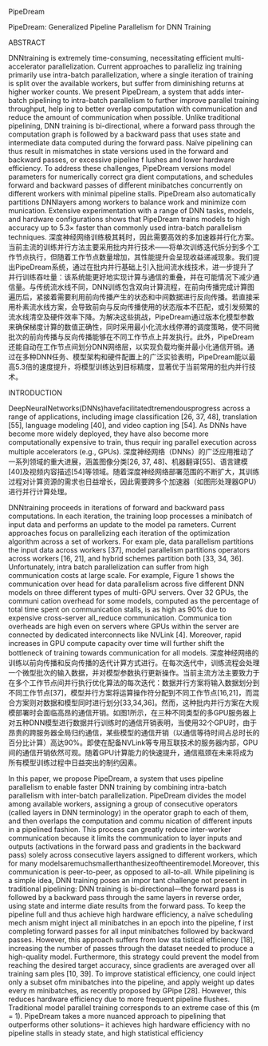 PipeDream

PipeDream: Generalized Pipeline Parallelism for DNN Training

ABSTRACT

DNNtraining is extremely time-consuming, necessitating efficient
 multi-accelerator parallelization. Current approaches to paralleliz
ing training primarily use intra-batch parallelization, where a single
 iteration of training is split over the available workers, but suffer
 from diminishing returns at higher worker counts. We present
 PipeDream, a system that adds inter-batch pipelining to intra-batch
 parallelism to further improve parallel training throughput, help
ing to better overlap computation with communication and reduce
 the amount of communication when possible. Unlike traditional
 pipelining, DNN training is bi-directional, where a forward pass
 through the computation graph is followed by a backward pass that
 uses state and intermediate data computed during the forward pass.
 Naïve pipelining can thus result in mismatches in state versions
 used in the forward and backward passes, or excessive pipeline
 f
 lushes and lower hardware efficiency. To address these challenges,
 PipeDream versions model parameters for numerically correct gra
dient computations, and schedules forward and backward passes
 of different minibatches concurrently on different workers with
 minimal pipeline stalls. PipeDream also automatically partitions
 DNNlayers among workers to balance work and minimize com
munication. Extensive experimentation with a range of DNN tasks,
 models, and hardware configurations shows that PipeDream trains
 models to high accuracy up to 5.3× faster than commonly used
 intra-batch parallelism techniques.
 深度神经网络训练极其耗时，因此需要高效的多加速器并行化方案。当前主流的训练并行方法主要采用批内并行技术——将单次训练迭代拆分到多个工作节点执行，但随着工作节点数量增加，其性能提升会呈现收益递减现象。我们提出PipeDream系统，通过在批内并行基础上引入批间流水线技术，进一步提升了并行训练吞吐量：该系统能更好地实现计算与通信的重叠，并在可能情况下减少通信量。与传统流水线不同，DNN训练包含双向计算流程，在前向传播完成计算图遍历后，紧接着需要利用前向传播产生的状态和中间数据进行反向传播。若直接采用朴素流水线方案，会导致前向与反向传播使用的状态版本不匹配，或引发频繁的流水线清空及硬件效率下降。为解决这些挑战，PipeDream通过版本化模型参数来确保梯度计算的数值正确性，同时采用最小化流水线停滞的调度策略，使不同微批次的前向传播与反向传播能够在不同工作节点上并发执行。此外，PipeDream还能自动在工作节点间划分DNN网络层，以实现负载均衡并最小化通信开销。通过在多种DNN任务、模型架构和硬件配置上的广泛实验表明，PipeDream能以最高5.3倍的速度提升，将模型训练达到目标精度，显著优于当前常用的批内并行技术。
 
 INTRODUCTION
 
   DeepNeuralNetworks(DNNs)havefacilitatedtremendousprogress
 across a range of applications, including image classification [26,
 37, 48], translation [55], language modeling [40], and video caption
ing [54]. As DNNs have become more widely deployed, they have
 also become more computationally expensive to train, thus requir
ing parallel execution across multiple accelerators (e.g., GPUs).
深度神经网络（DNNs）的广泛应用推动了一系列领域的重大进展，涵盖图像分类[26, 37, 48]、机器翻译[55]、语言建模[40]及视频内容描述[54]等领域。随着深度神经网络部署范围的不断扩大，其训练过程对计算资源的需求也日益增长，因此需要跨多个加速器（如图形处理器GPU）进行并行计算处理。
  
   DNNtraining proceeds in iterations of forward and backward
 pass computations. In each iteration, the training loop processes a
 minibatch of input data and performs an update to the model pa
rameters. Current approaches focus on parallelizing each iteration
 of the optimization algorithm across a set of workers. For exam
ple, data parallelism partitions the input data across workers [37], model parallelism partitions operators across workers [16, 21], and
 hybrid schemes partition both [33, 34, 36]. Unfortunately, intra
batch parallelization can suffer from high communication costs at
 large scale. For example, Figure 1 shows the communication over
head for data parallelism across five different DNN models on three
 different types of multi-GPU servers. Over 32 GPUs, the communi
cation overhead for some models, computed as the percentage of
 total time spent on communication stalls, is as high as 90% due to
 expensive cross-server all_reduce communication. Communica
tion overheads are high even on servers where GPUs within the
 server are connected by dedicated interconnects like NVLink [4].
 Moreover, rapid increases in GPU compute capacity over time will
 further shift the bottleneck of training towards communication for
 all models.
深度神经网络的训练以前向传播和反向传播的迭代计算方式进行。在每次迭代中，训练流程会处理一个微型批次的输入数据，并对模型参数执行更新操作。当前主流方法主要致力于在多个工作节点间并行执行优化算法的每次迭代：数据并行方案将输入数据划分到不同工作节点[37]，模型并行方案将运算操作符分配到不同工作节点[16,21]，而混合方案则对数据和模型同时进行划分[33,34,36]。然而，这种批内并行方案在大规模部署时会面临高昂的通信开销。如图1所示，在三种不同类型的多GPU服务器上对五种DNN模型进行数据并行训练时的通信开销表明，当使用32个GPU时，由于昂贵的跨服务器全局归约通信，某些模型的通信开销（以通信等待时间占总时长的百分比计算）高达90%。即使在配备NVLink等专用互联技术的服务器内部，GPU间的通信开销依然可观。随着GPU计算能力的快速提升，通信瓶颈在未来将成为所有模型训练过程中日益突出的制约因素。
 
   In this paper, we propose PipeDream, a system that uses pipeline
 parallelism to enable faster DNN training by combining intra-batch
 parallelism with inter-batch parallelization. PipeDream divides the
 model among available workers, assigning a group of consecutive
 operators (called layers in DNN terminology) in the operator graph
 to each of them, and then overlaps the computation and commu
nication of different inputs in a pipelined fashion. This process
 can greatly reduce inter-worker communication because it limits
 the communication to layer inputs and outputs (activations in the
 forward pass and gradients in the backward pass) solely across
 consecutive layers assigned to different workers, which for many
 modelsaremuchsmallerthanthesizeoftheentiremodel.Moreover,
 this communication is peer-to-peer, as opposed to all-to-all.
 While pipelining is a simple idea, DNN training poses an impor
tant challenge not present in traditional pipelining: DNN training
 is bi-directional—the forward pass is followed by a backward pass
 through the same layers in reverse order, using state and interme
diate results from the forward pass. To keep the pipeline full and
 thus achieve high hardware efficiency, a naïve scheduling mech
anism might inject all minibatches in an epoch into the pipeline,
 f
 irst completing forward passes for all input minibatches followed
 by backward passes. However, this approach suffers from low sta
tistical efficiency [18], increasing the number of passes through
 the dataset needed to produce a high-quality model. Furthermore,
 this strategy could prevent the model from reaching the desired
 target accuracy, since gradients are averaged over all training sam
ples [10, 39]. To improve statistical efficiency, one could inject only
 a subset ofm minibatches into the pipeline, and apply weight up
dates every m minibatches, as recently proposed by GPipe [28].
 However, this reduces hardware efficiency due to more frequent
 pipeline flushes. Traditional model parallel training corresponds to
 an extreme case of this (m = 1).
 PipeDream takes a more nuanced approach to pipelining that
 outperforms other solutions– it achieves high hardware efficiency
 with no pipeline stalls in steady state, and high statistical efficiency
